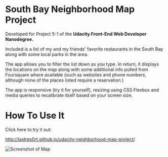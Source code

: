 # South Bay Neighborhood Map Project

Developed for Project 5-1 of the **Udacity Front-End Web Developer Nanodegree.**

Included is a list of my and my friends' favorite restaurants in the South Bay along with some local parks in the area.

The app allows you to filter the list down as you type. In return, it displays the locations on the map along with some additional info pulled from Foursquare where available (such as websites and phone numbers, although none of the places listed require a reservation.)

The app is responsive (try it for yourself), resizing using CSS Flexbox and media queries to recalibrate itself based on your screen size.

# How To Use It

Click here to try it out:

<http://lastres0rt.github.io/udacity-neighborhood-map-project/>

![Screenshot of Map](http://i.imgur.com/gOvmzrv.png)
